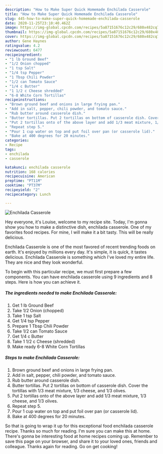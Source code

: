 ```yaml
---
description: "How to Make Super Quick Homemade Enchilada Casserole"
title: "How to Make Super Quick Homemade Enchilada Casserole"
slug: 445-how-to-make-super-quick-homemade-enchilada-casserole
date: 2020-11-25T23:10:40.462Z
image: https://img-global.cpcdn.com/recipes/5a87151676c12c29/680x482cq70/enchilada-casserole-recipe-main-photo.jpg
thumbnail: https://img-global.cpcdn.com/recipes/5a87151676c12c29/680x482cq70/enchilada-casserole-recipe-main-photo.jpg
cover: https://img-global.cpcdn.com/recipes/5a87151676c12c29/680x482cq70/enchilada-casserole-recipe-main-photo.jpg
author: Gene Haynes
ratingvalue: 4.2
reviewcount: 6477
recipeingredient:
- "1 lb Ground Beef"
- "1/2 Onion chopped"
- "1 tsp Salt"
- "1/4 tsp Pepper"
- "1 Tbsp Chili Powder"
- "1/2 can Tomato Sauce"
- "1/4 c Butter"
- "1 1/2 c Cheese shredded"
- "6-8 White Corn Tortillas"
recipeinstructions:
- "Brown ground beef and onions in large frying pan."
- "Add in salt, pepper, chili powder, and tomato sauce."
- "Rub butter around casserole dish."
- "Butter tortillas. Put 2 tortillas on bottom of casserole dish. Cover the tortillas with 1/3 meat mixture, 1/3 cheese, and 1/3 olives."
- "Put 2 tortillas onto of the above layer and add 1/3 meat mixture, 1/3 cheese, and 1/3 olives."
- "Repeat step 5."
- "Pour 1 cup water on top and put foil over pan (or casserole lid)."
- "Bake at 400 degrees for 20 minutes."
categories:
- Recipe
tags:
- enchilada
- casserole

katakunci: enchilada casserole 
nutrition: 168 calories
recipecuisine: American
preptime: "PT11M"
cooktime: "PT37M"
recipeyield: "2"
recipecategory: Lunch

---
```



![Enchilada Casserole](https://img-global.cpcdn.com/recipes/5a87151676c12c29/680x482cq70/enchilada-casserole-recipe-main-photo.jpg)

Hey everyone, it's Louise, welcome to my recipe site. Today, I'm gonna show you how to make a distinctive dish, enchilada casserole. One of my favorites food recipes. For mine, I will make it a bit tasty. This will be really delicious.



Enchilada Casserole is one of the most favored of recent trending foods on earth. It's enjoyed by millions every day. It's simple, it is quick, it tastes delicious. Enchilada Casserole is something which I've loved my entire life. They are nice and they look wonderful.


To begin with this particular recipe, we must first prepare a few components. You can have enchilada casserole using 9 ingredients and 8 steps. Here is how you can achieve it.

<!--inarticleads1-->

##### The ingredients needed to make Enchilada Casserole:

1. Get 1 lb Ground Beef
1. Take 1/2 Onion (chopped)
1. Take 1 tsp Salt
1. Get 1/4 tsp Pepper
1. Prepare 1 Tbsp Chili Powder
1. Take 1/2 can Tomato Sauce
1. Get 1/4 c Butter
1. Take 1 1/2 c Cheese (shredded)
1. Make ready 6-8 White Corn Tortillas




<!--inarticleads2-->

##### Steps to make Enchilada Casserole:

1. Brown ground beef and onions in large frying pan.
1. Add in salt, pepper, chili powder, and tomato sauce.
1. Rub butter around casserole dish.
1. Butter tortillas. Put 2 tortillas on bottom of casserole dish. Cover the tortillas with 1/3 meat mixture, 1/3 cheese, and 1/3 olives.
1. Put 2 tortillas onto of the above layer and add 1/3 meat mixture, 1/3 cheese, and 1/3 olives.
1. Repeat step 5.
1. Pour 1 cup water on top and put foil over pan (or casserole lid).
1. Bake at 400 degrees for 20 minutes.




So that is going to wrap it up for this exceptional food enchilada casserole recipe. Thanks so much for reading. I'm sure you can make this at home. There's gonna be interesting food at home recipes coming up. Remember to save this page on your browser, and share it to your loved ones, friends and colleague. Thanks again for reading. Go on get cooking!

